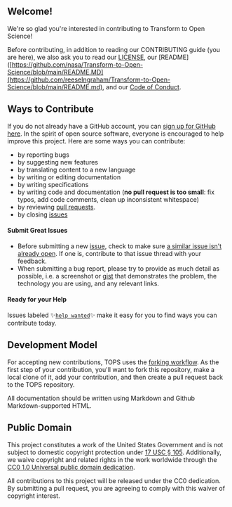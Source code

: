## Welcome!

We're so glad you're interested in contributing to Transform to Open Science!

Before contributing, in addition to reading our CONTRIBUTING guide (you are here), we also ask you to read our [LICENSE](https://github.com/nasa/Transform-to-Open-Science/blob/main/LICENSE.MD), our [README]([https://github.com/nasa/Transform-to-Open-Science/blob/main/README.MD](https://github.com/reeseIngraham/Transform-to-Open-Science/blob/main/README.md), and our [Code of Conduct](https://github.com/nasa/Transform-to-Open-Science/blob/main/CODE_OF_CONDUCT.MD).

## Ways to Contribute

If you do not already have a GitHub account, you can [sign up for GitHub here](https://github.com/). In the spirit of open source software, everyone is encouraged to help improve this project. Here are some ways you can contribute:
- by reporting bugs
- by suggesting new features
- by translating content to a new language
- by writing or editing documentation
- by writing specifications
- by writing code and documentation (**no pull request is too small**: fix typos, add code comments, clean up inconsistent whitespace)
- by reviewing [pull requests](https://github.com/nasa/Transform-to-Open-Science/pulls).
- by closing [issues](https://github.com/nasa/Transform-to-Open-Science/issues)

#### Submit Great Issues
* Before submitting a new [issue](https://github.com/nasa/Transform-to-Open-Science/issues), check to make sure [a similar issue isn't already open](https://github.com/nasa/Transform-to-Open-Science/issues?q=is%3Aopen+is%3Aissue). If one is, contribute to that issue thread with your feedback.
* When submitting a bug report, please try to provide as much detail as possible, i.e. a screenshot or [gist](https://gist.github.com/) that demonstrates the problem, the technology you are using, and any relevant links. 

#### Ready for your Help 
Issues labeled :sparkles:[`help wanted`](https:/github.com/nasa/Transform-to-Open-Science/labels/help%20wanted):sparkles: make it easy for you to find ways you can contribute today. 

## Development Model

For accepting new contributions, TOPS uses the [forking workflow](https://guides.github.com/activities/forking/). As the first step of your contribution, you'll want to fork this repository, make a local clone of it, add your contribution, and then create a pull request back to the TOPS repository.  

All documentation should be written using Markdown and Github Markdown-supported HTML.  

## Public Domain

This project constitutes a work of the United States Government and is not subject to domestic copyright protection under [17 USC § 105](https://www.govinfo.gov/app/details/USCODE-2010-title17/USCODE-2010-title17-chap1-sec105). Additionally, we waive copyright and related rights in the work worldwide through the [CC0 1.0 Universal public domain dedication](https://creativecommons.org/publicdomain/zero/1.0/).

All contributions to this project will be released under the CC0
dedication. By submitting a pull request, you are agreeing to comply
with this waiver of copyright interest.
